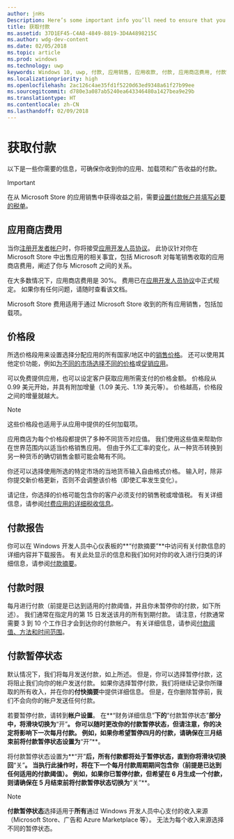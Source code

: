 ```yaml
---
author: jnHs
Description: Here’s some important info you’ll need to ensure that you receive payment for your apps, in-app products (IAPs), and advertising earnings.
title: 获取付款
ms.assetid: 37D1EF45-C4A8-4849-8819-3D4A4898215C
ms.author: wdg-dev-content
ms.date: 02/05/2018
ms.topic: article
ms.prod: windows
ms.technology: uwp
keywords: Windows 10, uwp, 付款, 应用销售, 应用收款, 付款, 应用商店费用, 付款暂停, 百分比
ms.localizationpriority: high
ms.openlocfilehash: 2ac126c4ae35fd1f5220d63ed9348a61f27b99ee
ms.sourcegitcommit: d780e3a087ab5240ea643346480a1427bea9e29b
ms.translationtype: HT
ms.contentlocale: zh-CN
ms.lasthandoff: 02/09/2018
---
```

# <a name="getting-paid"></a>获取付款
以下是一些你需要的信息，可确保你收到你的应用、加载项和广告收益的付款。

> [!IMPORTANT]
> 在从 Microsoft Store 的应用销售中获得收益之前，需要[设置付款帐户并填写必要的税单](setting-up-your-payout-account-and-tax-forms.md)。

## <a name="store-fee"></a>应用商店费用

当你[注册开发者帐户](http://go.microsoft.com/fwlink/p/?LinkID=615100)时，你将接受[应用开发人员协议](https://docs.microsoft.com/legal/windows/agreements/app-developer-agreement)。 此协议针对你在 Microsoft Store 中出售应用的相关事宜，包括 Microsoft 对每笔销售收取的应用商店费用，阐述了你与 Microsoft 之间的关系。

在大多数情况下，应用商店费用是 30%。 费用已在[应用开发人员协议](https://docs.microsoft.com/legal/windows/agreements/app-developer-agreement)中正式规定。 如果你有任何问题，请随时查看该文档。

Microsoft Store 费用适用于通过 Microsoft Store 收到的所有应用销售，包括加载项。


## <a name="price-tiers"></a>价格段

所选价格段用来设置选择分配应用的所有国家/地区中的[销售价格](set-and-schedule-app-pricing.md#base-price)。 还可以使用其他定价功能，例如[为不同的市场选择不同的价格](set-and-schedule-app-pricing.md#override-base-price-for-specific-markets)或[促销应用](put-apps-and-add-ons-on-sale.md)。

可以免费提供应用，也可以设定客户获取应用所需支付的价格金额。 价格段从 0.99 美元开始，并具有附加增量（1.09 美元、1.19 美元等）。 价格越高，价格段之间的增量就越大。

> [!NOTE] 
> 这些价格段也适用于从应用中提供的任何加载项。

应用商店为每个价格段都提供了多种不同货币对应值。 我们使用这些值来帮助你在世界范围内以适当价格销售应用。 但由于外汇汇率的变化，从一种货币转换到另一种货币的确切销售金额可能会略有不同。

你还可以选择使用所选的特定市场的当地货币输入自由格式价格。 输入时，除非你提交新价格更新，否则不会调整该价格（即使汇率发生变化）。 

请记住，你选择的价格可能包含你的客户必须支付的销售税或增值税。 有关详细信息，请参阅[付费应用的详细税收信息](tax-details-for-paid-apps.md)。


## <a name="payout-reporting"></a>付款报告

你可以在 Windows 开发人员中心仪表板的**“付款摘要”**中访问有关付款信息的详细内容并下载报告。 有关此处显示的信息和我们如何对你的收入进行归类的详细信息，请参阅[付款摘要](payout-summary.md)。


## <a name="payout-timeframe"></a>付款时限

每月进行付款（前提是已达到适用的付款阈值，并且你未暂停你的付款，如下所述）。 我们通常在指定月的第 15 日发送该月的所有到期付款。 请注意，付款通常需要 3 到 10 个工作日才会到达你的付款帐户。 有关详细信息，请参阅[付款阈值、方法和时间范围](payment-thresholds-methods-and-timeframes.md)。


##  <a name="payout-hold-status"></a>付款暂停状态

默认情况下，我们将每月发送付款，如上所述。 但是，你可以选择暂停付款，这将阻止我们向你的帐户发送付款。 如果你选择暂停付款，我们将继续记录你所赚取的所有收入，并在你的**付快摘要**中提供详细信息。 但是，在你删除暂停前，我们不会向你的帐户发送任何付款。 

若要暂停付款，请转到**帐户设置**。 在**“财务详细信息”**下的**“付款暂停状态”**部分中，将滑块切换为**“开”**。 你可以随时更改你的付款暂停状态，但请注意，你的决定将影响下一次每月付款。 例如，如果你希望暂停四月的付款，请确保在三月结束前将付款暂停状态设置为**“开”**。

将付款暂停状态设置为**“开”**后，所有付款都将处于暂停状态，直到你将滑块切换回**“关”**。 当执行此操作时，将在下一个每月付款周期期间包含你（前提是已达到任何适用的付款阈值）。 例如，如果你已暂停付款，但希望在 6 月生成一个付款，则请确保在 5 月结束前将付款暂停状态切换为**“关”**。

> [!NOTE]
> **付款暂停状态**选择适用于**所有**通过 Windows 开发人员中心支付的收入来源（Microsoft Store、广告和 Azure Marketplace 等）。 无法为每个收入来源选择不同的暂停状态。


 

 




